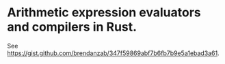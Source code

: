 # Arithmetic expression evaluators and compilers in Rust.

See <https://gist.github.com/brendanzab/347f59869abf7b6fb7b9e5a1ebad3a61>.
